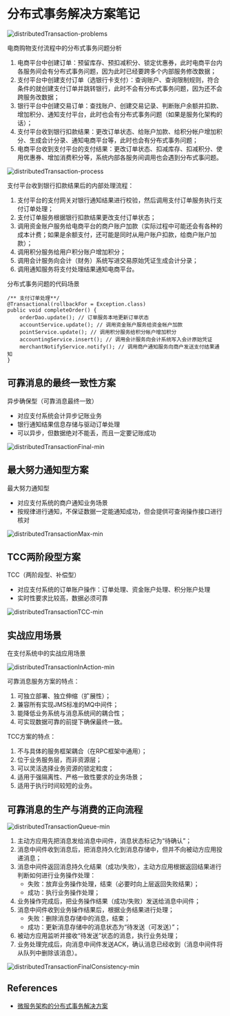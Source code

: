 # 分布式事务解决方案笔记

![distributedTransaction-problems](http://static.roncoo.com/images/yCGMB8jPtrsxKWf5PCQBpGCeKZKhzPBb.jpg)

电商购物支付流程中的分布式事务问题分析
1. 电商平台中创建订单：预留库存、预扣减积分、锁定优惠券，此时电商平台内各服务间会有分布式事务问题，因为此时已经要跨多个内部服务修改数据；
2. 支付平台中创建支付订单（选银行卡支付）：查询账户、查询限制规则，符合条件的就创建支付订单并跳转银行，此时不会有分布式事务问题，因为还不会跨服务改数据；
3. 银行平台中创建交易订单：查找账户、创建交易记录、判断账户余额并扣款、增加积分、通知支付平台，此时也会有分布式事务问题（如果是服务化架构的话）；
4. 支付平台收到银行扣款结果：更改订单状态、给账户加款、给积分帐户增加积分、生成会计分录、通知电商平台等，此时也会有分布式事务问题；
5. 电商平台收到支付平台的支付结果：更改订单状态、扣减库存、扣减积分、使用优惠券、增加消费积分等，系统内部各服务间调用也会遇到分布式事问题。

![distributedTransaction-process](http://static.roncoo.com/images/K4QcRFdKnbkT44AFFtzQYCAAX25FifDS.jpg)

支付平台收到银行扣款结果后的内部处理流程：
1. 支付平台的支付网关对银行通知结果进行校验，然后调用支付订单服务执行支付订单处理；
2. 支付订单服务根据银行扣款结果更改支付订单状态；
3. 调用资金账户服务给电商平台的商户账户加款（实际过程中可能还会有各种的成本计费；如果是余额支付，还可能是同时从用户账户扣款，给商户账户加款）；
4. 调用积分服务给用户积分账户增加积分；
5. 调用会计服务向会计（财务）系统写进交易原始凭证生成会计分录；
6. 调用通知服务将支付处理结果通知电商平台。

分布式事务问题的代码场景
```
/** 支付订单处理**/
@Transactional(rollbackFor = Exception.class)
public void completeOrder() {
	orderDao.update(); // 订单服务本地更新订单状态
	accountService.update(); // 调用资金账户服务给资金帐户加款
	pointService.update(); // 调用积分服务给积分帐户增加积分
	accountingService.insert(); // 调用会计服务向会计系统写入会计原始凭证
	merchantNotifyService.notify(); // 调用商户通知服务向商户发送支付结果通知
}
```

## 可靠消息的最终一致性方案
异步确保型（可靠消息最终一致）
- 对应支付系统会计异步记账业务
- 银行通知结果信息存储与驱动订单处理
- 可以异步，但数据绝对不能丢，而且一定要记账成功

![distributedTransactionFinal-min](http://www.wailian.work/images/2019/01/08/distributedTransactionFinal-min.png)

## 最大努力通知型方案
最大努力通知型
- 对应支付系统的商户通知业务场景
- 按规律进行通知，不保证数据一定能通知成功，但会提供可查询操作接口进行核对

![distributedTransactionMax-min](http://www.wailian.work/images/2019/01/08/distributedTransactionMax-min.png)

## TCC两阶段型方案
TCC（两阶段型、补偿型）
- 对应支付系统的订单账户操作：订单处理、资金账户处理、积分账户处理
- 实时性要求比较高，数据必须可靠

![distributedTransactionTCC-min](http://www.wailian.work/images/2019/01/08/distributedTransactionTCC-min.png)

## 实战应用场景
在支付系统中的实战应用场景

![distributedTransactionInAction-min](http://www.wailian.work/images/2019/01/08/distributedTransactionInAction-min.png)

可靠消息服务方案的特点：
1. 可独立部署、独立伸缩（扩展性）；
1. 兼容所有实现JMS标准的MQ中间件；
1. 能降低业务系统与消息系统间的耦合性；
1. 可实现数据可靠的前提下确保最终一致。

TCC方案的特点：
1. 不与具体的服务框架耦合（在RPC框架中通用）；
1. 位于业务服务层，而非资源层；
1. 可以灵活选择业务资源的锁定粒度；
1. 适用于强隔离性、严格一致性要求的业务场景；
1. 适用于执行时间较短的业务。

## 可靠消息的生产与消费的正向流程
![distributedTransactionQueue-min](http://www.wailian.work/images/2019/01/11/distributedTransactionQueue-min.png)

1. 主动方应用先把消息发给消息中间件，消息状态标记为“待确认”；
2. 消息中间件收到消息后，把消息持久化到消息存储中，但并不向被动方应用投递消息；
3. 消息中间件返回消息持久化结果（成功/失败），主动方应用根据返回结果进行判断如何进行业务操作处理：
    - 失败：放弃业务操作处理，结束（必要时向上层返回失败结果）；
    - 成功：执行业务操作处理；
4. 业务操作完成后，把业务操作结果（成功/失败）发送给消息中间件；
5. 消息中间件收到业务操作结果后，根据业务结果进行处理；
    - 失败：删除消息存储中的消息，结束；
    - 成功：更新消息存储中的消息状态为“待发送（可发送）”；
6. 被动方应用监听并接收“待发送”状态的消息，执行业务处理；
7. 业务处理完成后，向消息中间件发送ACK，确认消息已经收到（消息中间件将从队列中删除该消息）。

![distributedTransactionFinalConsistency-min](http://www.wailian.work/images/2019/01/11/distributedTransactionFinalConsistency-min.png)

## References
- [微服务架构的分布式事务解决方案](https://www.roncoo.com/view/20)